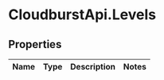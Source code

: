 # CloudburstApi.Levels

## Properties
Name | Type | Description | Notes
------------ | ------------- | ------------- | -------------


